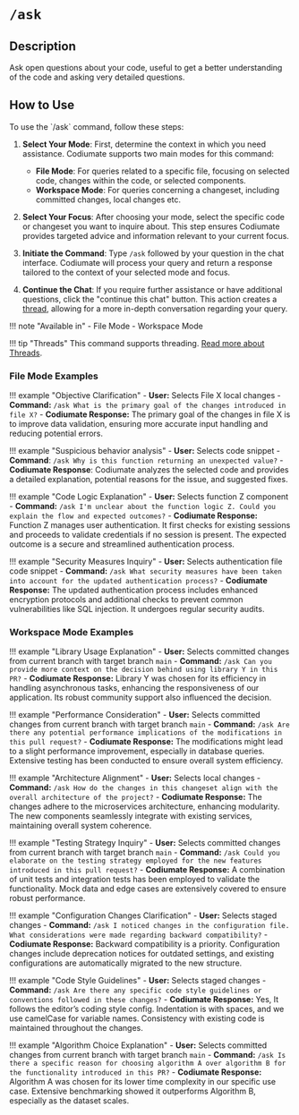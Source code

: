 # `/ask` 

<h2>Description</h2>
Ask open questions about your code, useful to get a better understanding of the code and asking very detailed questions.

<h2>How to Use</h2>
To use the `/ask` command, follow these steps:

1. **Select Your Mode**: First, determine the context in which you need assistance. Codiumate supports two main modes for this command:
    - **File Mode**: For queries related to a specific file, focusing on selected code, changes within the code, or selected components.
    - **Workspace Mode**: For queries concerning a changeset, including committed changes, local changes etc.

2. **Select Your Focus**: After choosing your mode, select the specific code or changeset you want to inquire about. This step ensures Codiumate provides targeted advice and information relevant to your current focus.

3. **Initiate the Command**: Type `/ask` followed by your question in the chat interface. Codiumate will process your query and return a response tailored to the context of your selected mode and focus.

4. **Continue the Chat**: If you require further assistance or have additional questions, click the "continue this chat" button. This action creates a [thread](../threads.md), allowing for a more in-depth conversation regarding your query.

!!! note "Available in"
    - File Mode
    - Workspace Mode

!!! tip "Threads"
    This command supports threading. [Read more about Threads](../threads.md).

<h3>File Mode Examples</h3>

!!! example "Objective Clarification"
    - **User:** Selects File X local changes
    - **Command:** `/ask What is the primary goal of the changes introduced in file X?`
    - **Codiumate Response:** The primary goal of the changes in file X is to improve data validation, ensuring more accurate input handling and reducing potential errors.

!!! example "Suspicious behavior analysis"
    - **User:** Selects code snippet
    - **Command**: `/ask Why is this function returning an unexpected value?`
    - **Codiumate Response**: Codiumate analyzes the selected code and provides a detailed explanation, potential reasons for the issue, and suggested fixes.

!!! example "Code Logic Explanation"
    - **User:** Selects function Z component
    - **Command:** `/ask I'm unclear about the function logic Z. Could you explain the flow and expected outcomes?`
    - **Codiumate Response:** Function Z manages user authentication. It first checks for existing sessions and proceeds to validate credentials if no session is present. The expected outcome is a secure and streamlined authentication process.

!!! example "Security Measures Inquiry"
    - **User:** Selects authentication file code snippet
    - **Command:** `/ask What security measures have been taken into account for the updated authentication process?`
    - **Codiumate Response:** The updated authentication process includes enhanced encryption protocols and additional checks to prevent common vulnerabilities like SQL injection. It undergoes regular security audits.

<h3>Workspace Mode Examples</h3>

!!! example "Library Usage Explanation"
    - **User:** Selects committed changes from current branch with target branch `main`
    - **Command:** `/ask Can you provide more context on the decision behind using library Y in this PR?`
    - **Codiumate Response:** Library Y was chosen for its efficiency in handling asynchronous tasks, enhancing the responsiveness of our application. Its robust community support also influenced the decision.

!!! example "Performance Consideration"
    - **User:** Selects committed changes from current branch with target branch `main`
    - **Command:** `/ask Are there any potential performance implications of the modifications in this pull request?`
    - **Codiumate Response:** The modifications might lead to a slight performance improvement, especially in database queries. Extensive testing has been conducted to ensure overall system efficiency.

!!! example "Architecture Alignment"
    - **User:** Selects local changes
    - **Command:** `/ask How do the changes in this changeset align with the overall architecture of the project?`
    - **Codiumate Response:** The changes adhere to the microservices architecture, enhancing modularity. The new components seamlessly integrate with existing services, maintaining overall system coherence.

!!! example "Testing Strategy Inquiry"
    - **User:** Selects committed changes from current branch with target branch `main`
    - **Command:** `/ask Could you elaborate on the testing strategy employed for the new features introduced in this pull request?`
    - **Codiumate Response:** A combination of unit tests and integration tests has been employed to validate the functionality. Mock data and edge cases are extensively covered to ensure robust performance.

!!! example "Configuration Changes Clarification"
    - **User:** Selects staged changes
    - **Command:** `/ask I noticed changes in the configuration file. What considerations were made regarding backward compatibility?`
    - **Codiumate Response:** Backward compatibility is a priority. Configuration changes include deprecation notices for outdated settings, and existing configurations are automatically migrated to the new structure.

!!! example "Code Style Guidelines"
    - **User:** Selects staged changes
    - **Command:** `/ask Are there any specific code style guidelines or conventions followed in these changes?`
    - **Codiumate Response:** Yes, It follows the editor’s coding style config. Indentation is with spaces, and we use camelCase for variable names. Consistency with existing code is maintained throughout the changes.

!!! example "Algorithm Choice Explanation"
    - **User:** Selects committed changes from current branch with target branch `main`
    - **Command:** `/ask Is there a specific reason for choosing algorithm A over algorithm B for the functionality introduced in this PR?`
    - **Codiumate Response:** Algorithm A was chosen for its lower time complexity in our specific use case. Extensive benchmarking showed it outperforms Algorithm B, especially as the dataset scales.